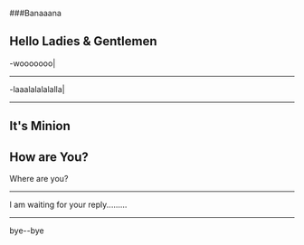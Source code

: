 ###Banaaana


Hello Ladies & Gentlemen
-----

-wooooooo|

------




-laaalalalalalla|


--------


It's Minion
------

How are You?
-------

Where are you?


------


I am waiting for your reply.........


------



bye--bye
